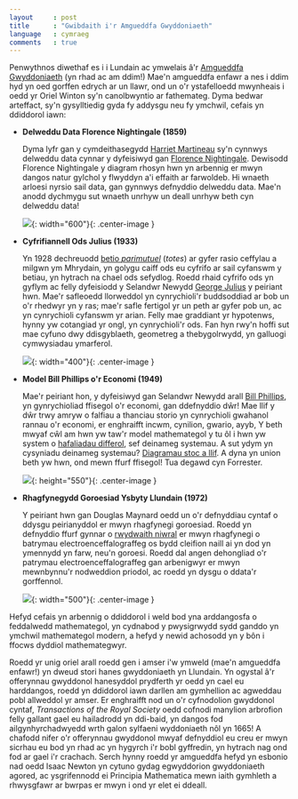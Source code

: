 ```yaml
---
layout     : post
title      : "Gwibdaith i'r Amgueddfa Gwyddoniaeth"
language   : cymraeg
comments   : true
---
```


Penwythnos diwethaf es i i Lundain ac ymwelais â'r
[Amgueddfa Gwyddoniaeth](https://www.sciencemuseum.org.uk/) (yn rhad ac am
ddim!) Mae'n amgueddfa enfawr a nes i ddim hyd yn oed gorffen edrych ar un
llawr, ond un o'r ystafelloedd mwynheais i oedd yr Oriel Winton sy'n
canolbwyntio ar fathemateg. Dyma bedwar arteffact, sy'n gysylltiedig gyda fy
addysgu neu fy ymchwil, cefais yn ddiddorol iawn:

+ **Delweddu Data Florence Nightingale (1859)**
  
  Dyma lyfr gan y cymdeithasegydd
  [Harriet Martineau](https://en.wikipedia.org/wiki/Harriet_Martineau) sy'n
  cynnwys delweddu data cynnar y dyfeisiwyd gan
  [Florence Nightingale](https://en.wikipedia.org/wiki/Florence_Nightingale).
  Dewisodd Florence Nightingale y diagram rhosyn hwn yn arbennig er mwyn dangos
  natur gylchol y flwyddyn a'i effaith ar farwoldeb. Hi wnaeth arloesi nyrsio
  sail data, gan gynnwys defnyddio delweddu data. Mae'n anodd dychmygu sut
  wnaeth unrhyw un deall unrhyw beth cyn delweddu data!
  
  ![]({{site.baseurl}}/images/nightingale_data_vis.jpg){: width="600"}{: .center-image }

+ **Cyfrifiannell Ods Julius (1933)**
  
  Yn 1928 dechreuodd
  [betio _parimutuel_](https://en.wikipedia.org/wiki/Parimutuel_betting)
  (_totes_) ar gyfer rasio ceffylau a milgwn ym Mhrydain, yn golygu caiff ods
  eu cyfrifo ar sail cyfanswm y betiau, yn hytrach na chael ods sefydlog. Roedd
  rhaid cyfrifo ods yn gyflym ac felly dyfeisiodd y Selandwr Newydd
  [George Julius](https://en.wikipedia.org/wiki/George_Julius) y peiriant hwn.
  Mae'r safleoedd llorweddol yn cynrychioli'r buddsoddiad ar bob un o'r
  rhedwyr yn y ras; mae'r safle fertigol yr un peth ar gyfer pob un, ac yn
  cynrychioli cyfanswm yr arian. Felly mae graddiant yr hypotenws, hynny yw
  cotangiad yr ongl, yn cynrychioli'r ods. Fan hyn rwy'n hoffi sut mae cyfuno
  dwy ddisgyblaeth, geometreg a thebygolrwydd, yn galluogi cymwysiadau
  ymarferol.

  ![]({{site.baseurl}}/images/tote_machine.jpg){: width="400"}{: .center-image }

+ **Model Bill Phillips o'r Economi (1949)**
  
  Mae'r peiriant hon, y dyfeisiwyd gan Selandwr Newydd arall
  [Bill Phillips](https://en.wikipedia.org/wiki/William_Phillips_(economist)),
  yn gynrychioliad ffisegol o'r economi, gan ddefnyddio dŵr! Mae llif y dŵr trwy
  amryw o falfiau a thanciau storio yn cynrychioli gwahanol rannau o'r economi,
  er enghraifft incwm, cynilion, gwario, ayyb, Y beth mwyaf cŵl am hwn yw taw'r
  model mathemategol y tu ôl i hwn yw system o
  [hafaliadau differol](https://en.wikipedia.org/wiki/Differential_equation),
  sef deinameg systemau. A sut ydym yn cysyniadu deinameg systemau?
  [Diagramau stoc a llif](https://en.wikipedia.org/wiki/Stock_and_flow). A dyna
  yn union beth yw hwn, ond mewn ffurf ffisegol! Tua degawd cyn Forrester.

  ![]({{site.baseurl}}/images/phillips_economy.jpg){: height="550"}{: .center-image }

+ **Rhagfynegydd Goroesiad Ysbyty Llundain (1972)**
  
  Y peiriant hwn gan Douglas Maynard oedd un o'r defnyddiau cyntaf o ddysgu
  peirianyddol er mwyn rhagfynegi goroesiad. Roedd yn defnyddio ffurf gynnar o
  [rwydwaith niwral](https://en.wikipedia.org/wiki/Artificial_neural_network) er
  mwyn rhagfynegi o batrymau electroenceffalograffeg os bydd cleifion naill ai
  yn dod yn ymennydd yn farw, neu'n goroesi. Roedd dal angen dehongliad o'r
  patrymau electroenceffalograffeg gan arbenigwyr er mwyn mewnbynnu'r nodweddion
  priodol, ac roedd yn dysgu o ddata'r gorffennol.

  ![]({{site.baseurl}}/images/hospital_survival_predictor.jpg){: width="500"}{: .center-image }

Hefyd cefais yn arbennig o ddiddorol i weld bod yna arddangosfa o feddalwedd
mathemategol, yn cydnabod y pwysigrwydd sydd ganddo yn ymchwil mathemategol
modern, a hefyd y newid achosodd yn y bôn i ffocws dyddiol mathemategwyr.

Roedd yr unig oriel arall roedd gen i amser i'w ymweld (mae'n amgueddfa enfawr!)
yn dweud stori hanes gwyddoniaeth yn Llundain. Yn ogystal â'r offerynnau
gwyddonol hanesyddol prydferth yr oedd yn cael eu harddangos, roedd yn ddiddorol
iawn darllen am gymhellion ac agweddau pobl allweddol yr amser.
Er enghraifft nod un o'r cyfnodolion gwyddonol cyntaf, _Transactions of the
Royal Society_ oedd cofnodi manylion arbrofion felly gallant gael eu hailadrodd
yn ddi-baid, yn dangos fod ailgynhyrchadwyedd wrth galon sylfaeni wyddoniaeth
nôl yn 1665!
A chafodd nifer o'r offerynnau gwyddonol mwyaf defnyddiol eu creu er mwyn
sicrhau eu bod yn rhad ac yn hygyrch i'r bobl gyffredin, yn hytrach nag ond fod
ar gael i'r crachach.
Serch hynny roedd yr amgueddfa hefyd yn esbonio nad oedd Isaac Newton yn cytuno
gydag egwyddorion gwyddoniaeth agored, ac ysgrifennodd ei Principia Mathematica
mewn iaith gymhleth a rhwysgfawr ar bwrpas er mwyn i ond yr elet ei ddeall.
